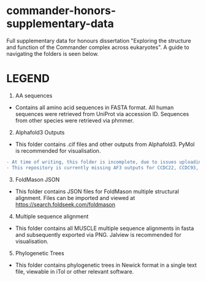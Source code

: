 # commander-honors-supplementary-data
Full supplementary data for honours dissertation "Exploring the structure and function of the Commander complex across eukaryotes".
A guide to navigating the folders is seen below. 

# LEGEND
1) AA sequences
- Contains all amino acid sequences in FASTA format. All human sequences were retrieved from UniProt via accession ID. Sequences from other species were retrieved via phmmer.

2) Alphafold3 Outputs
- This folder contains .cif files and other outputs from Alphafold3. PyMol is recommended for visualisation.
```diff
- At time of writing, this folder is incomplete, due to issues uploading larger files. 
- This repository is currently missing AF3 outputs for CCDC22, CCDC93,  VPS35L, subcomplex and full complex.
```

3) FoldMason JSON
- This folder contains JSON files for FoldMason multiple structural alignment. Files can be imported and viewed at https://search.foldseek.com/foldmason

4) Multiple sequence alignment
- This folder contains all MUSCLE multiple sequence alignments in fasta and subsequently exported via PNG. Jalview is recommended for visualisation.

5) Phylogenetic Trees
- This folder contains phylogenetic trees in Newick format in a single text file, viewable in iTol or other relevant software. 

